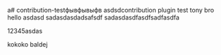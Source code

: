 a# contribution-testфывфывыфв
asdsdcontribution plugin test
tony bro hello
asdasd
sadasdasdadsafsdf
sadasdasdfasdfsadfasdfa

12345asdas





kokoko
baldej